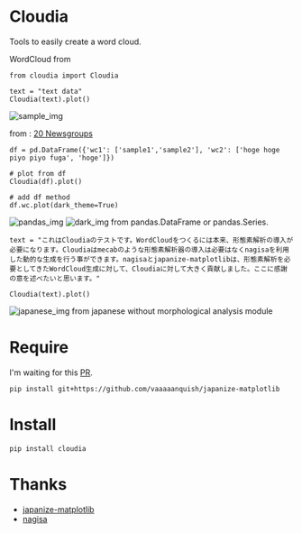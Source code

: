 # Cloudia
Tools to easily create a word cloud.

WordCloud from 
```
from cloudia import Cloudia

text = "text data"
Cloudia(text).plot()
```

![sample_img](https://github.com/vaaaaanquish/cloudia/blob/021a6d151fb6a3b579dc96b7086356fc0c225852/examples/img/sample_img.png?raw=true, "sample_img")

from : [20 Newsgroups](http://qwone.com/~jason/20Newsgroups/)


```
df = pd.DataFrame({'wc1': ['sample1','sample2'], 'wc2': ['hoge hoge piyo piyo fuga', 'hoge']})

# plot from df
Cloudia(df).plot()

# add df method
df.wc.plot(dark_theme=True)
```

![pandas_img](https://github.com/vaaaaanquish/cloudia/blob/021a6d151fb6a3b579dc96b7086356fc0c225852/examples/img/pandas_img.png?raw=true, "pandas_img")
![dark_img](https://github.com/vaaaaanquish/cloudia/blob/021a6d151fb6a3b579dc96b7086356fc0c225852/examples/img/dark_img.png?raw=true, "dark_img")
from pandas.DataFrame or pandas.Series.


```
text = "これはCloudiaのテストです。WordCloudをつくるには本来、形態素解析の導入が必要になります。Cloudiaはmecabのような形態素解析器の導入は必要はなくnagisaを利用した動的な生成を行う事ができます。nagisaとjapanize-matplotlibは、形態素解析を必要としてきたWordCloud生成に対して、Cloudiaに対して大きく貢献しました。ここに感謝の意を述べたいと思います。"

Cloudia(text).plot()
```

![japanese_img](https://github.com/vaaaaanquish/cloudia/blob/021a6d151fb6a3b579dc96b7086356fc0c225852/examples/img/japanese_img.png?raw=true, "jap_img")
from japanese without morphological analysis module


# Require

I'm waiting for this [PR](https://github.com/uehara1414/japanize-matplotlib/pull/9).
```
pip install git+https://github.com/vaaaaanquish/japanize-matplotlib
```

# Install

```
pip install cloudia
```

# Thanks

- [japanize-matplotlib](https://github.com/uehara1414/japanize-matplotlib)
- [nagisa](https://github.com/taishi-i/nagisa)
